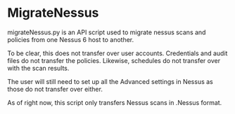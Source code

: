 # MigrateNessus
migrateNessus.py is an API script used to migrate nessus scans and policies from one Nessus 6 host to another.

To be clear, this does not transfer over user accounts.
Credentials and audit files do not transfer the policies.
Likewise, schedules do not transfer over with the scan results.

The user will still need to set up all the Advanced settings in Nessus as those do not transfer over either.

As of right now, this script only transfers Nessus scans in .Nessus format.
